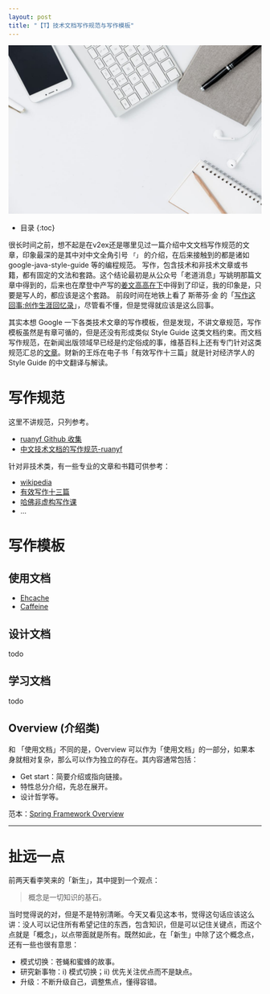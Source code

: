 ```yaml
---
layout: post
title: "【T】技术文档写作规范与写作模板"
---
```


![write](../resource/tech_article_style_guide/write.jpeg)

* 目录
{:toc}

很长时间之前，想不起是在v2ex还是哪里见过一篇介绍中文文档写作规范的文章，印象最深的是其中对中文全角引号 `「」` 的介绍，在后来接触到的都是诸如 google-java-style-guide 等的编程规范。
写作，包含技术和非技术文章或书籍，都有固定的文法和套路。这个结论最初是从公众号「老道消息」写姚明那篇文章中得到的，后来也在摩登中产写的[姜文高高在下](https://mp.weixin.qq.com/s/VS9qzlG4Wuw44rxoof3wQg)中得到了印证，我的印象是，只要是写人的，都应该是这个套路。
前段时间在地铁上看了 斯蒂芬·金 的「[写作这回事:创作生涯回忆录](https://book.douban.com/subject/3888123/)」，尽管看不懂，但是觉得就应该是这么回事。

其实本想 Google 一下各类技术文章的写作模板，但是发现，不讲文章规范，写作模板虽然是有章可循的，但是还没有形成类似 Style Guide 这类文档约束。而文档写作规范，在新闻出版领域早已经是约定俗成的事，维基百科上还有专门针对这类规范汇总的[文章](https://en.wikipedia.org/wiki/List_of_style_guides#Newspapers)。财新的王烁在电子书「有效写作十三篇」就是针对经济学人的 Style Guide 的中文翻译与解读。

# 写作规范

这里不讲规范，只列参考。

* [ruanyf Github 收集](https://github.com/ruanyf/document-style-guide/blob/master/docs/reference.md)
* [中文技术文档的写作规范-ruanyf](http://www.ruanyifeng.com/blog/2016/10/document_style_guide.html)


针对非技术类，有一些专业的文章和书籍可供参考：

* [wikipedia](https://en.wikipedia.org/wiki/List_of_style_guides#Newspapers)
* [有效写作十三篇](https://www.amazon.cn/dp/B00J94V94E/ref=sr_1_1?ie=UTF8&qid=1528634342&sr=8-1&keywords=%E6%9C%89%E6%95%88%E5%86%99%E4%BD%9C%E5%8D%81%E4%B8%89%E7%AF%87)
* [哈佛非虚构写作课](https://book.douban.com/subject/26662600/)
* ...



# 写作模板

## 使用文档

* [Ehcache](http://www.ehcache.org/documentation/3.5/index.html)
* [Caffeine](https://github.com/ben-manes/caffeine/wiki)

## 设计文档

todo 

## 学习文档

todo

## Overview (介绍类)

和 「使用文档」不同的是，Overview 可以作为「使用文档」的一部分，如果本身就相对复杂，那么可以作为独立的存在。其内容通常包括：
* Get start：简要介绍或指向链接。
* 特性总分介绍，先总在展开。
* 设计哲学等。

范本：[Spring Framework Overview](https://docs.spring.io/spring/docs/5.0.0.RC3/spring-framework-reference/overview.html)




----

# 扯远一点

前两天看李笑来的「新生」，其中提到一个观点：
> 概念是一切知识的基石。

当时觉得说的对，但是不是特别清晰。今天又看见这本书，觉得这句话应该这么讲：没人可以记住所有希望记住的东西，包含知识，但是可以记住关键点，而这个点就是「概念」，以点带面就是所有。既然如此，在「新生」中除了这个概念点，还有一些也很有意思：

* 模式切换：苍蝇和蜜蜂的故事。
* 研究新事物：i) 模式切换；ii) 优先关注优点而不是缺点。
* 升级：不断升级自己，调整焦点，懂得容错。 
